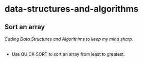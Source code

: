 # data-structures-and-algorithms

## Sort an array

###### Coding Data Structures and Algorithims to keep my mind sharp.
* Use QUICK-SORT to sort an array from least to greatest.
